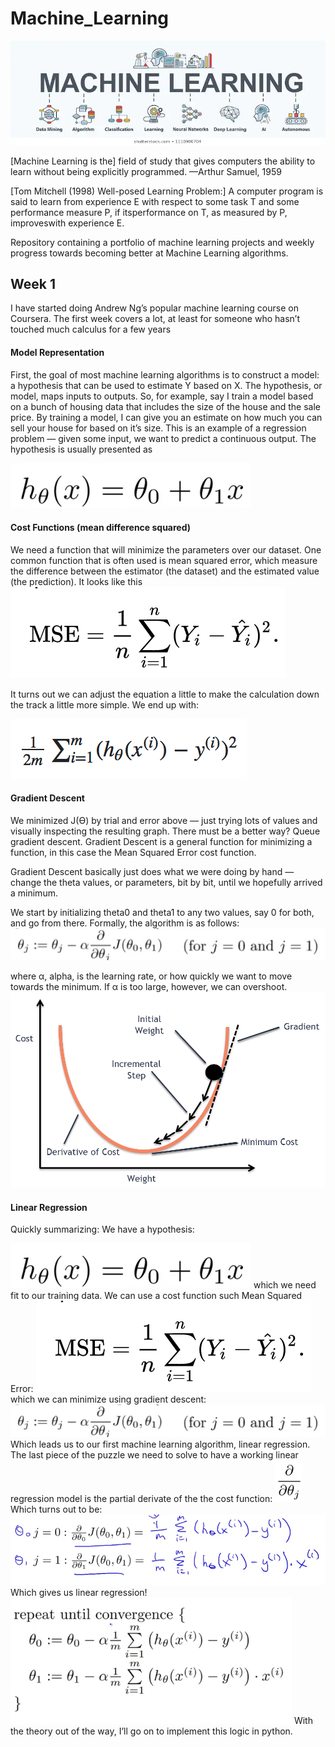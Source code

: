 # Machine_Learning

![](/images/ML.png)

[Machine Learning is the] field of study that gives computers the ability to learn without being explicitly programmed. —Arthur Samuel, 1959

[Tom Mitchell (1998) Well-posed Learning Problem:] A computer program is said to learn from experience E with respect to some task T
and some performance measure P, if itsperformance on T, as measured by P, improveswith experience E. 

Repository containing a portfolio of machine learning projects and weekly progress towards becoming better at Machine Learning algorithms.

## Week 1

I have started doing Andrew Ng’s popular machine learning course on Coursera. The first week covers a lot, at least for someone who hasn’t touched much calculus for a few years

#### Model Representation
First, the goal of most machine learning algorithms is to construct a model: a hypothesis that can be used to estimate Y based on X. The hypothesis, or model, maps inputs to outputs. So, for example, say I train a model based on a bunch of housing data that includes the size of the house and the sale price. By training a model, I can give you an estimate on how much you can sell your house for based on it’s size. This is an example of a regression problem — given some input, we want to predict a continuous output.
The hypothesis is usually presented as

![](/images/LR.png)


#### Cost Functions (mean difference squared)

We need a function that will minimize the parameters over our dataset. One common function that is often used is mean squared error, which measure the difference between the estimator (the dataset) and the estimated value (the prediction). It looks like this
![](/images/MSE1.png)

It turns out we can adjust the equation a little to make the calculation down the track a little more simple. We end up with:

![](/images/MSE2.png)

#### Gradient Descent

We minimized J(ϴ) by trial and error above — just trying lots of values and visually inspecting the resulting graph. There must be a better way? Queue gradient descent. Gradient Descent is a general function for minimizing a function, in this case the Mean Squared Error cost function.

Gradient Descent basically just does what we were doing by hand — change the theta values, or parameters, bit by bit, until we hopefully arrived a minimum.

We start by initializing theta0 and theta1 to any two values, say 0 for both, and go from there. Formally, the algorithm is as follows:
![](/images/GD2.png)

where α, alpha, is the learning rate, or how quickly we want to move towards the minimum. If α is too large, however, we can overshoot.
![](/images/GD1.png)

#### Linear Regression 

Quickly summarizing:
We have a hypothesis:

![](/images/LR.png)
which we need fit to our training data. We can use a cost function such Mean Squared Error:
![](/images/LR1.png)
which we can minimize using gradient descent:
![](/images/LR2.png)
Which leads us to our first machine learning algorithm, linear regression. The last piece of the puzzle we need to solve to have a working linear regression model is the partial derivate of the the cost function:
![](/images/LR3.png)
Which turns out to be:
![](/images/LR4.png)
Which gives us linear regression!
![](/images/LR5.png)
With the theory out of the way, I’ll go on to implement this logic in python.


